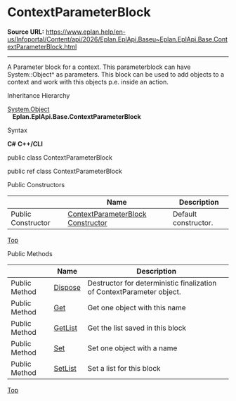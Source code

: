 # ContextParameterBlock

**Source URL:** https://www.eplan.help/en-us/Infoportal/Content/api/2026/Eplan.EplApi.Baseu~Eplan.EplApi.Base.ContextParameterBlock.html

---

A Parameter block for a context. This parameterblock can have System::Object^ as parameters. This block can be used to add objects to a context and work with this objects p.e. inside an action.

Inheritance Hierarchy

[System.Object](#)  
   **Eplan.EplApi.Base.ContextParameterBlock**

Syntax

**C#**
**C++/CLI**


public class ContextParameterBlock

public ref class ContextParameterBlock

Public Constructors

|  | Name | Description |
| --- | --- | --- |
| Public Constructor | [ContextParameterBlock Constructor](Eplan.EplApi.Baseu~Eplan.EplApi.Base.ContextParameterBlock~_ctor.html) | Default constructor. |

[Top](#top)

Public Methods

|  | Name | Description |
| --- | --- | --- |
| Public Method | [Dispose](Eplan.EplApi.Baseu~Eplan.EplApi.Base.ContextParameterBlock~Dispose().html) | Destructor for deterministic finalization of ContextParameter object. |
| Public Method | [Get](Eplan.EplApi.Baseu~Eplan.EplApi.Base.ContextParameterBlock~Get.html) | Get one object with this name |
| Public Method | [GetList](Eplan.EplApi.Baseu~Eplan.EplApi.Base.ContextParameterBlock~GetList.html) | Get the list saved in this block |
| Public Method | [Set](Eplan.EplApi.Baseu~Eplan.EplApi.Base.ContextParameterBlock~Set.html) | Set one object with a name |
| Public Method | [SetList](Eplan.EplApi.Baseu~Eplan.EplApi.Base.ContextParameterBlock~SetList.html) | Set a list for this block |

[Top](#top)
